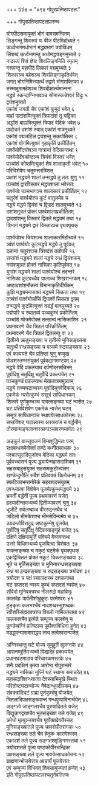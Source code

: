 +++
title = "०९४ गोपुरप्रतिष्ठापटलः"

+++
गोपुरप्रतिष्ठापटलप्रारम्भः    

योगपीठसमायुक्तं भोगं वामसमन्वितम्  
लिङ्गन्तु शिवरूपं यः बीजं पीठमिहोच्यते १  
ऊर्ध्वभागमधोभागं मद्ध्यभागं त्रयोविधम्  
लिंशब्दं ऊर्ध्वभागन्तु अधोमद्ध्यङ्गमुच्यते २  
नादरूपं शिवं ज्ञेयः शिवलिङ्गमिति स्मृतम्  
गरूपन्तु महापीठे लिकारं पद्ममुच्यते ३  
शिकारञ्च महेशञ्च शिवलिङ्गाकृतिर्भवेत्  
जगत् भोगनिमित्त्यार्त्थं तद्वामे भोगशक्तिका ४  
तस्मादुमामहेशञ्च शिवदीक्षार्त्थमात्मना  
मद्ध्ये स्कन्दाग्निभावञ्च सोमास्कन्नेश्वरं विदुः ५  
द्व्यंशमुच्यते  
एकांशं जगती चैव एकांशं कुमुदं भवेत् ६  
बाह्यं पादांशमित्युक्तं त्रिपादांशं तु घट्टिका  
अर्द्धांशं बाह्यमित्युक्तं त्रिपादं वेदिकं भवेत् ७  
पादोन्नतं दशांशं स्यात् एकांशं गात्रमुच्यते  
एकांशं पद्मजटिलं द्व्यंशन्तु सकपोतिका ८  
एकांशं योगमित्युक्तं गृहाकृतिं प्रकीर्तितम्  
पार्श्वयोर्वेदघोषञ्च गात्रान्तं वेदिकान्तथा ९  
पार्श्वयोर्देवकोष्ठञ्च त्रियंशं विस्तरं भवेत्  
पञ्चांशं कोष्ठमित्युक्तं शेषं शालाकृती भवेत् १०  
परिविशेषेण चतुरुत्तरत्रिंशत्  
पक्षांशं मद्ध्यमे शालां तन्मद्ध्ये तु ततः श्रुणु ११  
पञ्चांशं द्वारविस्तारं मद्ध्यशालां भवेत्ततः  
पार्श्वयोः पञ्चभागञ्च शालाकारं प्रकीर्तितम् १२  
चतुरंशं पार्श्वयोश्च कूटं वातुलमेव च  
मद्ध्ये मद्ध्ये द्वियंशं च द्विपादं शालमुच्यते १३  
दशांशमुन्नतं प्रोक्तं पार्श्वशालाप्रकीर्तितम्  
द्वादशांशन्तु विस्तारं द्वितले मद्ध्यमं तथा १४  
त्रिभागं मद्ध्यमे द्वारं विस्तारञ्च पृथक्पृथक्  

पार्श्वयोश्च त्रियंशञ्च शालाकारमिहोच्यते १५  
त्र्यंशं पार्श्वयोः कूटमद्ध्ये मद्ध्ये तु पूर्ववत्  
दलान्तं चतुरंशञ्च त्रिंशदंशं ततोपरि १६  
सप्तांशं मद्ध्यमे शालां मद्ध्ये रन्ध्रं द्वियंशकम्  
नवांशमुन्नतं प्रोक्तं नासिका कृतिपूर्ववत् १७  
युगांशं मद्ध्यमे शालां पार्श्वयोश्च तदन्तरे  
नासिका कुटवच्चैव यालाच्च शिखरान्तकम् १८  
अष्टादशांशमौन्नत्यं विमानाकृतिदीर्घकम्  
कुक्षिं मद्ध्यममासक्तं मद्ध्यमे सिकता तथा १९  
तत्र्यंशं पार्श्वयोर्न्नासिं द्विपार्श्वे सिकता द्वयम्  
तन्मद्ध्ये कूटमित्युक्तं तदर्द्धं मानमुच्यते २०  
पद्मोपरि च स्थातव्यं पञ्चकुम्भं प्रकीर्तितम्  
पञ्चांशे श्रोत्रमेवोक्तं तत्साम्यं नासिकाशिरः २१  
प्रथमावरणे चैव त्रितलं परिकीर्तितम्  
प्रथमावरणे चैव त्रितलं द्वितलन्तु वा २२  
द्वितीय्ये ऋतुसङ्ख्या च तृतीय्ये मुनिसङ्ख्यया  
चतुर्त्थे रन्ध्रसङ्ख्या च पञ्चमे रुद्रसङ्ख्यया २३  
एवं कल्पयते चैव प्रतिष्ठां श्रुणु षण्मुख  
षोडशस्तम्भसंयुक्तं पूर्ववद्यागमण्टपम् २४  
मद्ध्ये वेदिं प्रकल्प्याथ दर्पणोदरसन्निभम्  
पूर्वादिषु चतुर्दिक्षु चतुर्वेदिं प्रकल्पयेत् २५  
पञ्चकुण्डं प्रकल्प्याथ मेखलात्रयमुन्नतम्  
मद्ध्ये तच्चघटान्यस्य पूर्वादियुगवेदिकाम् २६  
एकमेकं न्यसेत्कुम्भं ससूत्रं सापिधानकम्  
शिकारे पूर्णकुम्भञ्च यावत्सङ्ख्या घटं न्यसेत् २७  
घटं प्रतिविशेषेण एकमेकं न्यसेत् घटम्  
ससूत्रं सापिधानञ्च स्थापयेत्साधकोत्तमः २८  
सप्तविंशत् घटान्न्यस्य अस्त्रराजं च वर्द्धनीम्  
तोरणान्मङ्गलान्शस्त्रान्पञ्चावरणमार्गतः २९  

अङ्कुरं वास्तुयजनं बिम्बशुद्धिमतः परम्  
रक्षाबन्धनमेवोक्तं कण्ठे बध्नीतसाधकः ३०  
पश्चात्सुरादिपूजांश्च वेदिका मद्ध्यमे ततः  
पूर्ववच्चासनं पूज्य द्ध्यायेन्महासदाशिवम् ३१  
सहस्रबाहुसंयुक्तं सहस्रमकुटोज्वलम्  
खण्डेन्दुमौलिं सर्वेशं प्रतिवक्त्रं त्रिलोचनम् ३२  
स्फटिकाभन्तनोरेकं सहस्रपदसंयुतम्  
एवन्ध्यात्वा विशेषेण पूजयेत्कुम्भमद्ध्यमे ३३  
भ्रमतीं वर्द्धनीं पूज्य प्रथमावरणं यजेत्  
हृदयादीन्समभ्यर्च्य द्वितीय्यावरणं श्रुणु ३४  
धूर्जटिं सर्वलम्बञ्च वीररुद्रन्तथैव च  
जटिलो भीमकेशश्च भीमसेविन्यमेव च ३५  
उग्रदन्तोविराट्रुद्र अष्टकुम्भेषु पूजयेत्  
पूर्वादिषु चतुर्दिक्षु वेदिकायाङ्गुहं यजेत् ३६  
दक्षिणे दक्षिणामूर्तिं पश्चिमे वैष्णवन्तथा  
उत्तरे विधिमभ्यर्च्य पूजयित्वा विशेषतः ३७  
यावत्सङ्ख्या च मकुटं घटमेकं पृथक्पृथक्  
एकद्वित्रितलं प्रोक्तं मकुटं त्रिकसङ्ख्यया ३८  
भूते च मूर्तिसङ्ख्या च मुनिनारन्ध्रसङ्ख्यया  
रन्ध्रं वा इन्द्रसङ्ख्या च रुद्रसङ्ख्या त्रयोदश ३९  
त्रयोदश च पक्षं स्यात्पक्षस्थं दशकन्तथा  
घटं सप्तदशं न्यस्य कुम्भं सप्तदशं न्यसेत् ४०  
संविदो मुनिवक्त्रश्च नीलरुद्रो महाविभुः  
कालदेहः पार्वतीशोभ्रुकुटः परमेश्वरः ४१  
हुङ्कृतः कलभश्चैव नादशब्दस्सुशब्दकः  
रवीशस्सिंह्मवक्त्रश्च विबलो नामिकस्तथा ४२  
फलकाश्चैव इत्येते सम्पूज्य कलशेषु च  
कुण्डेष्वग्निं प्रतिष्ठाप्य पूर्वोक्तविधिना हुनेत् ४३  
षडद्ध्वन्यासमाराद्ध्य तत्व तत्वेश्वरान्यजेत्  

अग्निस्थन्तु घटे योज्य सुमुहूर्ते सुलग्नके ४४  
आसनम्मूर्तिमभ्यर्च्य विद्यादेहं प्रकल्पयेत्  
प्रधानघटमादाय परिचारकमस्तके ४५  
शनैः प्रदक्षिणं कृत्वा आरोप्य गोपुरान्तरे  
मद्ध्यमे नासिका मूर्ध्नि घटं स्थाप्य समाचरेत् ४६  
महासदाशिवन्ध्यात्वा देवस्याभिमुखे स्थितः  
परितोष्टघटान्योज्य नैवेद्यन्धूपदीपकम् ४७  
संवक्त्रादिघटं ग्राह्य पूर्णकुम्भेषु योजयेत्  
त्रितलादिपक्षसङ्ख्यान्तं गन्धपुष्पादिनार्चयेत् ४८  
अङ्गतो जाङ्गलश्चैव पुरुषादितले यजेत्  
विद्युन्नागद्वयश्चैव भूतसङ्ख्या तले यजेत् ४९  
क्रोधो मृत्युञ्जयश्चैव पूर्वोक्तदेवतैस्सह  
मुनिसङ्ख्यातले पूज्य चामरोपीतरागकः ५०  
रन्ध्रसङ्ख्या तले चैव हेतुकः कारणेश्वरम्  
एकादशं तले पूज्य सङ्गतश्शृङ्गिणस्तथा ५१  
त्रयोदशतले पूज्य घण्टकोवीरचन्द्रिका  
पक्षसङ्ख्या तले पूज्य भावयेत्साधकोत्तमः ५२  
ब्राह्मणान्भोजयेत्तत्र आचार्यं पूजयेत्ततः  
एवं सम्पूज्य विधिवत् शिवसायुज्यतां व्रजेत् ५३  
इति गोपुरप्रतिष्ठापटलश्चतुर्नवतितमः  
